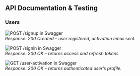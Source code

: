 ## API Documentation & Testing

### Users

![POST /signup in Swagger](./screenshots/signup.png)  
*Response: 200 Created – user registered, activation email sent.*

![POST /signin in Swagger](./screenshots/signin.png)  
*Response: 200 OK – returns access and refresh tokens.*

![GET /user-activation in Swagger]()  
*Response: 200 OK – returns authenticated user’s profile.*
